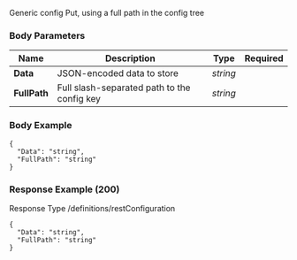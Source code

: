






 
Generic config Put, using a full path in the config tree  


### Body Parameters

Name | Description | Type | Required
---|---|---|---
**Data** | JSON-encoded data to store | _string_ |   
**FullPath** | Full slash-separated path to the config key | _string_ |   


### Body Example
```
{
  "Data": "string",
  "FullPath": "string"
}
```






### Response Example (200)
Response Type /definitions/restConfiguration

```
{
  "Data": "string",
  "FullPath": "string"
}
```


